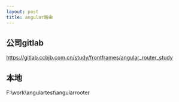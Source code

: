 ```yaml
---
layout: post
title: angular路由
---
```


## 公司gitlab
https://gitlab.ccbjb.com.cn/study/frontframes/angular_router_study

## 本地
F:\work\angulartest\angularrooter